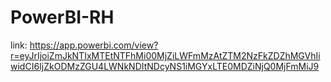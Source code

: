 # PowerBI-RH






link:
https://app.powerbi.com/view?r=eyJrIjoiZmJkNTIxMTEtNTFhMi00MjZiLWFmMzAtZTM2NzFkZDZhMGVhIiwidCI6IjZkODMzZGU4LWNkNDItNDcyNS1iMGYxLTE0MDZiNjQ0MjFmMiJ9
